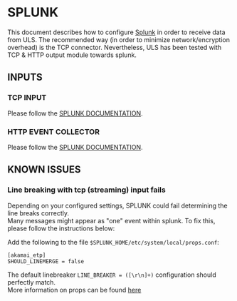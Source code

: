 # SPLUNK
This document describes how to configure [Splunk](https://www.splunk.com/) in order to receive data from ULS.
The recommended way (in order to minimize network/encryption overhead) is the TCP connector.
Nevertheless, ULS has been tested with TCP & HTTP output module towards splunk.

## INPUTS
### TCP INPUT
Please follow the [SPLUNK DOCUMENTATION](https://docs.splunk.com/Documentation/SplunkCloud/latest/Data/Monitornetworkports).

### HTTP EVENT COLLECTOR
Please follow the [SPLUNK DOCUMENTATION](https://docs.splunk.com/Documentation/Splunk/8.2.0/Data/UsetheHTTPEventCollector).


## KNOWN ISSUES
### Line breaking with tcp (streaming) input fails
Depending on your configured settings, SPLUNK could fail determining the line breaks correctly.  
Many messages might appear as "one" event within splunk.
To fix this, please follow the instructions below:  

Add the following to the file `$SPLUNK_HOME/etc/system/local/props.conf`:
```text
[akamai_etp]
SHOULD_LINEMERGE = false
```
The default linebreaker `LINE_BREAKER = ([\r\n]+)` configuration should perfectly match.  
More information on props can be found [here](https://docs.splunk.com/Documentation/Splunk/Latest/Admin/Propsconf)